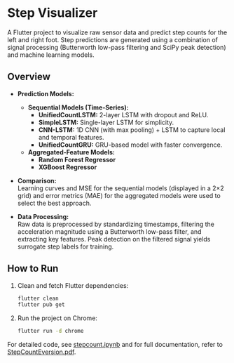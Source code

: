 # Step Visualizer

A Flutter project to visualize raw sensor data and predict step counts for the left and right foot. Step predictions are generated using a combination of signal processing (Butterworth low-pass filtering and SciPy peak detection) and machine learning models.

## Overview

- **Prediction Models:**
  - **Sequential Models (Time-Series):**
    - **UnifiedCountLSTM:** 2-layer LSTM with dropout and ReLU.
    - **SimpleLSTM:** Single-layer LSTM for simplicity.
    - **CNN-LSTM:** 1D CNN (with max pooling) + LSTM to capture local and temporal features.
    - **UnifiedCountGRU:** GRU-based model with faster convergence.
  - **Aggregated-Feature Models:**
    - **Random Forest Regressor**
    - **XGBoost Regressor**

- **Comparison:**  
  Learning curves and MSE for the sequential models (displayed in a 2×2 grid) and error metrics (MAE) for the aggregated models were used to select the best approach.

- **Data Processing:**  
  Raw data is preprocessed by standardizing timestamps, filtering the acceleration magnitude using a Butterworth low-pass filter, and extracting key features. Peak detection on the filtered signal yields surrogate step labels for training.

## How to Run

1. Clean and fetch Flutter dependencies:
    ```bash
    flutter clean
    flutter pub get
    ```
2. Run the project on Chrome:
    ```bash
    flutter run -d chrome
    ```

For detailed code, see [stepcount.ipynb](https://github.com/vikrantsingh29/step_visualizer/blob/master/stepcount.ipynb) and for full documentation, refer to [StepCountEversion.pdf](https://github.com/vikrantsingh29/step_visualizer/blob/master/StepCountEversion.pdf).
